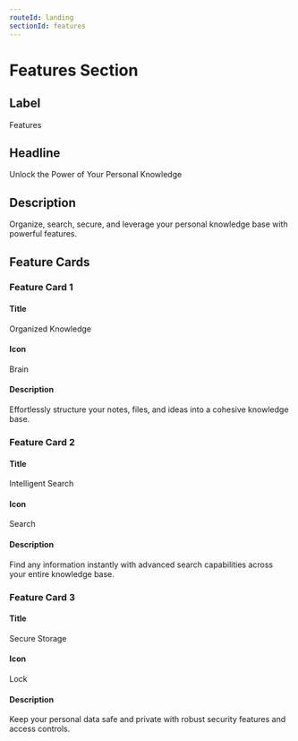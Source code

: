 ```yaml
---
routeId: landing
sectionId: features
---
```

# Features Section

## Label
Features

## Headline
Unlock the Power of Your Personal Knowledge

## Description
Organize, search, secure, and leverage your personal knowledge base with powerful features.

## Feature Cards

### Feature Card 1

#### Title
Organized Knowledge

#### Icon
Brain

#### Description
Effortlessly structure your notes, files, and ideas into a cohesive knowledge base.

### Feature Card 2

#### Title
Intelligent Search

#### Icon
Search

#### Description
Find any information instantly with advanced search capabilities across your entire knowledge base.

### Feature Card 3

#### Title
Secure Storage

#### Icon
Lock

#### Description
Keep your personal data safe and private with robust security features and access controls.
